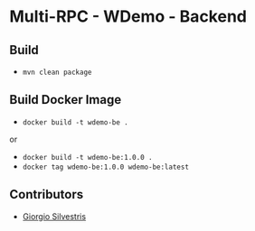 # Multi-RPC - WDemo - Backend

## Build

- `mvn clean package`

## Build Docker Image

- `docker build -t wdemo-be .`

or

- `docker build -t wdemo-be:1.0.0 .`
- `docker tag wdemo-be:1.0.0 wdemo-be:latest`

## Contributors

* [Giorgio Silvestris](https://github.com/giosil)
